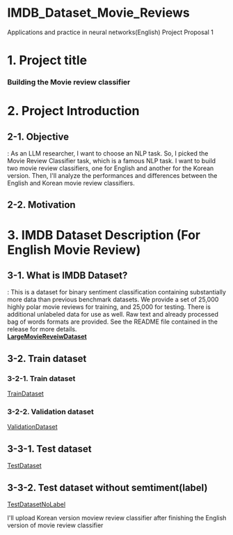 # IMDB_Dataset_Movie_Reviews
Applications and practice in neural networks(English) Project Proposal 1

# 1. Project title
### Building the Movie review classifier
# 2. Project Introduction
## 2-1. Objective
: As an LLM researcher, I want to choose an NLP task. So, I picked the Movie Review Classifier task, which is a famous NLP task. I want to build two movie review classifiers, one for English and another for the Korean version. Then, I'll analyze the performances and differences between the English and Korean movie review classifiers.
## 2-2. Motivation
# 3. IMDB Dataset Description (For English Movie Review)
## 3-1. What is IMDB Dataset?
: This is a dataset for binary sentiment classification containing substantially more data than previous benchmark datasets. We provide a set of 25,000 highly polar movie reviews for training, and 25,000 for testing. There is additional unlabeled data for use as well. Raw text and already processed bag of words formats are provided. See the README file contained in the release for more details.  
[**LargeMovieReveiwDataset**](http://ai.stanford.edu/~amaas/data/sentiment/)
## 3-2. Train dataset
### 3-2-1. Train dataset
[TrainDataset](https://drive.google.com/file/d/1yh9VcSK6z2H-Lho-dFF-KE0VdwOp8lF8/view?usp=drive_link)
### 3-2-2. Validation dataset
[ValidationDataset](https://drive.google.com/file/d/1OMiZX-LumH9Yqo81jlYIH_Fgx1GOuN72/view?usp=drive_link)
## 3-3-1. Test dataset
[TestDataset](https://drive.google.com/file/d/1OMiZX-LumH9Yqo81jlYIH_Fgx1GOuN72/view?usp=drive_link)
## 3-3-2. Test dataset without semtiment(label)
[TestDatasetNoLabel](https://drive.google.com/file/d/1--VjEXKLR9K5E1-AseoBDq1oKBBv3AiL/view?usp=drive_link)

I'll upload Korean version moview review classifier after finishing the English version of movie review classifier
